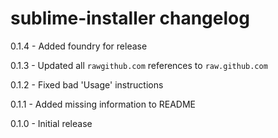 # sublime-installer changelog
0.1.4 - Added foundry for release

0.1.3 - Updated all `rawgithub.com` references to `raw.github.com`

0.1.2 - Fixed bad 'Usage' instructions

0.1.1 - Added missing information to README

0.1.0 - Initial release
